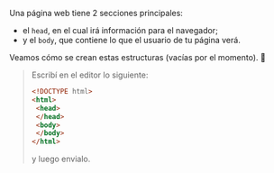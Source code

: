 Una página web tiene 2 secciones principales:

* el `head`, en el cual irá información para el navegador;
* y el `body`, que contiene lo que el usuario de tu página verá.

Veamos cómo se crean estas estructuras (vacías por el momento). :eyes:

> Escribí en el editor lo siguiente:
>
> ```html
> <!DOCTYPE html>
> <html>
>  <head>
>  </head>
>  <body>
>  </body>
> </html>
> ```
> y luego envialo.
